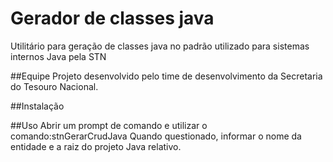 # Gerador de classes java
Utilitário para geração de classes java no padrão utilizado para sistemas internos Java pela STN

##Equipe
Projeto desenvolvido pelo time de desenvolvimento da Secretaria do Tesouro Nacional.

##Instalação

##Uso
Abrir um prompt de comando e utilizar o comando:stnGerarCrudJava
Quando questionado, informar o nome da entidade e a raiz do projeto Java relativo.



